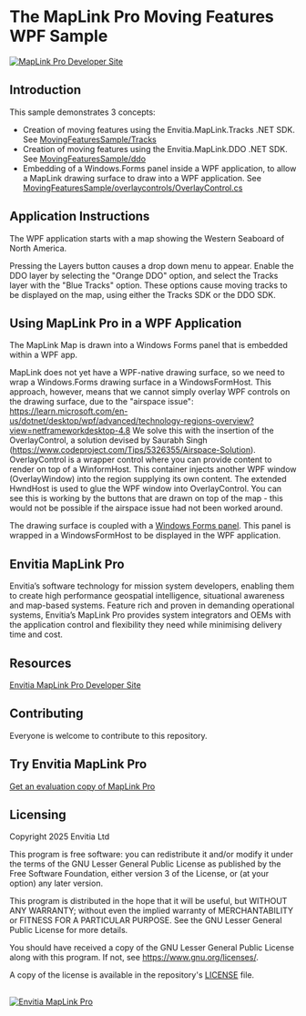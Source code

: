 # The MapLink Pro Moving Features WPF Sample
[![MapLink Pro Developer Site](https://img.shields.io/badge/MapLink%20Pro%20Developer%20Site-84bd00)]([https://www.envitia.com/technologies/products/maplink-pro/userguide/index.html](https://envitia.github.io/maplink-docs/))

## Introduction

This sample demonstrates 3 concepts:
- Creation of moving features using the Envitia.MapLink.Tracks .NET SDK. See [MovingFeaturesSample/Tracks](MovingFeaturesSample/Tracks/TracksLayer.cs)
- Creation of moving features using the Envitia.MapLink.DDO .NET SDK. See [MovingFeaturesSample/ddo](MovingFeaturesSample/ddo/DdoLayer.cs) 
- Embedding of a Windows.Forms panel inside a WPF application, to allow a MapLink drawing surface to draw into a WPF application. See [MovingFeaturesSample/overlaycontrols/OverlayControl.cs](MovingFeaturesSample/overlaycontrols/OverlayControl.cs)

## Application Instructions
The WPF application starts with a map showing the Western Seaboard of North America.

Pressing the Layers button causes a drop down menu to appear. Enable the DDO layer by selecting the "Orange DDO" option, and select the Tracks layer with the "Blue Tracks" option. These options cause moving tracks to be displayed on the map, using either the Tracks SDK or the DDO SDK.

## Using MapLink Pro in a WPF Application
The MapLink Map is drawn into a Windows Forms panel that is embedded within a WPF app.

MapLink does not yet have a WPF-native drawing surface, so we need to wrap a Windows.Forms drawing surface in a WindowsFormHost.
This approach, however, means that we cannot simply overlay WPF controls on the drawing surface, due to the "airspace issue": https://learn.microsoft.com/en-us/dotnet/desktop/wpf/advanced/technology-regions-overview?view=netframeworkdesktop-4.8
We solve this with the insertion of the OverlayControl, a solution devised by Saurabh Singh (https://www.codeproject.com/Tips/5326355/Airspace-Solution).
OverlayControl is a wrapper control where you can provide content to render on top of a WinformHost.
This container injects another WPF window (OverlayWindow) into the region supplying its own content.
The extended HwndHost is used to glue the WPF window into OverlayControl.
You can see this is working by the buttons that are drawn on top of the map - this would not be possible if the airspace issue had not been worked around.

The drawing surface is coupled with a [Windows Forms panel](DrawingSurfacePanel/MapViewerPanel.cs). This panel is wrapped in a WindowsFormHost to be displayed in the WPF application.



## Envitia MapLink Pro
Envitia’s software technology for mission system developers, enabling them to create high performance geospatial intelligence, situational awareness and map-based systems. Feature rich and proven in demanding operational systems, Envitia’s MapLink Pro provides system integrators and OEMs with the application control and flexibility they need while minimising delivery time and cost.

## Resources
[Envitia MapLink Pro Developer Site](https://envitia.github.io/maplink-docs/)
## Contributing
Everyone is welcome to contribute to this repository.
## Try Envitia MapLink Pro
[Get an evaluation copy of MapLink Pro](https://forms.office.com/e/6ydUswfjEe)
## Licensing
Copyright 2025 Envitia Ltd

This program is free software: you can redistribute it and/or modify it under the terms of the GNU Lesser General Public License as published by the Free Software Foundation, either version 3 of the License, or (at your option) any later version.

This program is distributed in the hope that it will be useful, but WITHOUT ANY WARRANTY; without even the implied warranty of MERCHANTABILITY or FITNESS FOR A PARTICULAR PURPOSE. See the GNU Lesser General Public License for more details.

You should have received a copy of the GNU Lesser General Public License along with this program. If not, see <https://www.gnu.org/licenses/>.

A copy of the license is available in the repository's [LICENSE](LICENSE) file.
##
[![Envitia MapLink Pro](https://envitia.github.io/maplink-docs/img/MapLink%20Pro%2011%20Logo%20New%20V1.1.png)](https://www.envitia.com/for-developers/maplink-pro/)
